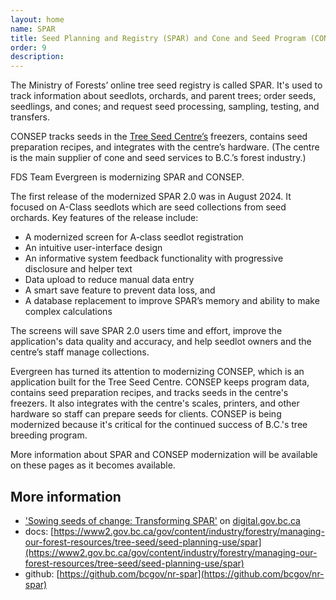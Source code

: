 ```yaml
---
layout: home
name: SPAR
title: Seed Planning and Registry (SPAR) and Cone and Seed Program (CONSEP) 
order: 9
description:
---
```

The Ministry of Forests’ online tree seed registry is called SPAR. It's used to track information about seedlots, orchards, and parent trees; order seeds, seedlings, and cones; and request seed processing, sampling, testing, and transfers.

CONSEP tracks seeds in the [Tree Seed Centre’s](https://www2.gov.bc.ca/gov/content?id=B33FA5CCACF949158DA2DA602A6D9C5F) freezers, contains seed preparation recipes, and integrates with the centre’s hardware. (The centre is the main supplier of cone and seed services to B.C.’s forest industry.)

FDS Team Evergreen is modernizing SPAR and CONSEP.

The first release of the modernized SPAR 2.0 was in August 2024. It focused on A-Class seedlots which are seed collections from seed orchards. Key features of the release include:

-	A modernized screen for A-class seedlot registration
-	An intuitive user-interface design
-	An informative system feedback functionality with progressive disclosure and helper text
-	Data upload to reduce manual data entry
-	A smart save feature to prevent data loss, and
-	A database replacement to improve SPAR’s memory and ability to make complex calculations

The screens will save SPAR 2.0 users time and effort, improve the application's data quality and accuracy, and help seedlot owners and the centre’s staff manage collections.

Evergreen has turned its attention to modernizing CONSEP, which is an application built for the Tree Seed Centre. CONSEP keeps program data, contains seed preparation recipes, and tracks seeds in the centre's freezers. It also integrates with the centre's scales, printers, and other hardware so staff can prepare seeds for clients. CONSEP is being modernized because it's critical for the continued success of B.C.'s tree breeding program.

More information about SPAR and CONSEP modernization will be available on these pages as it becomes available.

## More information
- ['Sowing seeds of change: Transforming SPAR'](https://digital.gov.bc.ca/2024/09/20/spar/) on [digital.gov.bc.ca](https://digital.gov.bc.ca/)
- docs:  [https://www2.gov.bc.ca/gov/content/industry/forestry/managing-our-forest-resources/tree-seed/seed-planning-use/spar](https://www2.gov.bc.ca/gov/content/industry/forestry/managing-our-forest-resources/tree-seed/seed-planning-use/spar)
- github: [https://github.com/bcgov/nr-spar](https://github.com/bcgov/nr-spar)
